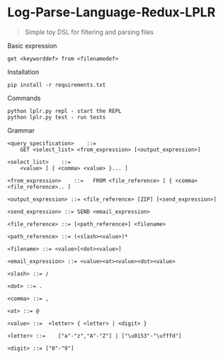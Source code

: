 
# Log-Parse-Language-Redux-LPLR

> Simple toy DSL for filtering and parsing files

Basic expression

    get <keyworddef> from <filenamedef>

Installation

    pip install -r requirements.txt

Commands

    python lplr.py repl - start the REPL
    python lplr.py test - run tests


Grammar

    <query_specification>    ::=
        GET <select_list> <from_expression> [<output_expression>]

    <select_list>    ::=
        <value> [ { <comma> <value> }... ]

    <from_expression>    ::=   FROM <file_reference> [ { <comma> <file_reference>.. ]

    <output_expression> ::= <file_reference> [ZIP] [<send_expression>]

    <send_expression> ::= SEND <email_expression>

    <file_reference> ::= [<path_reference>] <filename>

    <path_reference> ::= (<slash><value>)*

    <filename> ::= <value>[<dot><value>]

    <email_expression> ::= <value><at><value><dot><value>

    <slash> ::= /

    <dot> ::= .

    <comma> ::= ,

    <at> ::= @

    <value> ::=  <letter> { <letter> | <digit> }

    <letter> ::= 	["a"-"z","A"-"Z"] | ["\u0153"-"\ufffd"]

    <digit> ::= ["0"-"9"]
